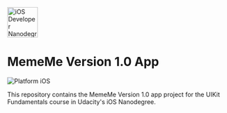 <img src="https://s3-us-west-1.amazonaws.com/udacity-content/degrees/catalog-images/nd003.png" alt="iOS Developer Nanodegree logo" height="70" >

# MemeMe Version 1.0 App

![Platform iOS](https://img.shields.io/badge/nanodegree-iOS-blue.svg)

This repository contains the MemeMe Version 1.0 app project for the UIKit Fundamentals course in Udacity's iOS Nanodegree.


